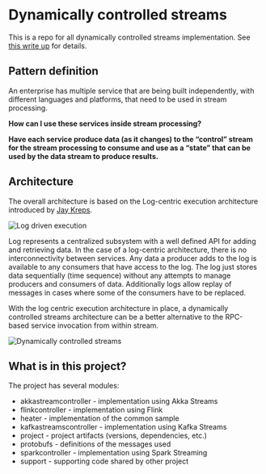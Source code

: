 # Dynamically controlled streams

This is a repo for all dynamically controlled streams implementation. See [this write up](https://docs.google.com/document/d/11Kpja8YGd8jcYvwH_DjPgBjqBjH2jLARI5O9-mO7hJQ/edit?pli=1#) for details.

## Pattern definition
An enterprise has multiple service that are being built independently, with different languages and platforms, that need to be used in stream processing.

**How can I use these services inside stream processing?**

**Have each service produce data (as it changes) to the “control” stream for the stream processing to consume and use as a “state” that can be used by the data stream to produce results.** 

## Architecture

The overall architecture is based on the Log-centric execution architecture introduced by [Jay Kreps](https://engineering.linkedin.com/distributed-systems/log-what-every-software-engineer-should-know-about-real-time-datas-unifying).

![](images/LogDrivenArchitecture.png "Log driven execution")

Log represents a centralized subsystem with a well defined API for adding and retrieving data. In the case of a log-centric architecture, there is no interconnectivity between services. Any data a producer adds to the log is available to any consumers that have access to the log. The log just stores data sequentially (time sequence) without any attempts to manage producers and consumers of data. Additionally logs allow replay of messages in cases where some of the consumers have to be replaced.

With the log centric execution architecture in place, a dynamically controlled streams architecture can be a better alternative to the RPC-based service invocation from within stream.

![](images/DynamicallyControlledStreams.png "Dynamically controlled streams")

## What is in this project?

The project has several modules:
* akkastreamcontroller - implementation using Akka Streams
* flinkcontroller - implementation using Flink
* heater - implementation of the common sample
* kafkastreamscontroller - implementation using Kafka Streams
* project - project artifacts (versions, dependencies, etc.)
* protobufs - definitions of the messages used
* sparkcontroller - implementation using Spark Streaming
* support - supporting code shared by other project
